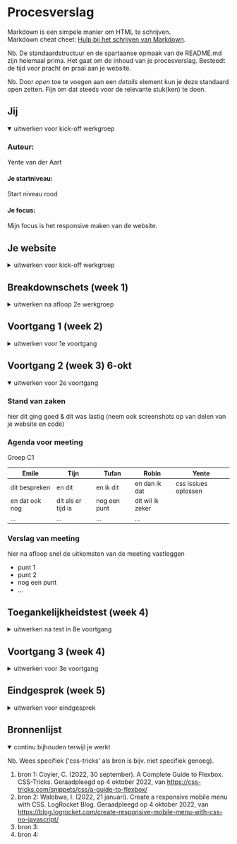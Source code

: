 # Procesverslag
Markdown is een simpele manier om HTML te schrijven.  
Markdown cheat cheet: [Hulp bij het schrijven van Markdown](https://github.com/adam-p/markdown-here/wiki/Markdown-Cheatsheet).

Nb. De standaardstructuur en de spartaanse opmaak van de README.md zijn helemaal prima. Het gaat om de inhoud van je procesverslag. Besteedt de tijd voor pracht en praal aan je website.

Nb. Door *open* toe te voegen aan een *details* element kun je deze standaard open zetten. Fijn om dat steeds voor de relevante stuk(ken) te doen.





## Jij

<details open>
<summary>uitwerken voor kick-off werkgroep</summary>

### Auteur:
Yente van der Aart

#### Je startniveau:
Start niveau rood

#### Je focus:
Mijn focus is het responsive maken van de website.
 
</details>





## Je website

<details sluit>
<summary>uitwerken voor kick-off werkgroep</summary>

### Je opdracht:
<a href="https://www.li.me/">Lime vehicles website</a>

#### Screenshot(s) van de eerste pagina (small screen): 
Homepagina 

<img src="images/FullLimeHomePageMobile.png" width="375px" alt="Lime homepagina"> 

#### Screenshot(s) van de tweede pagina (small screen):
Detailpagina 
<img src="images/FullLimeDetailPageMobile.png" width="375px" alt="Lime blogpagina">
</details>





## Breakdownschets (week 1)

<details sluit>
<summary>uitwerken na afloop 2e werkgroep</summary>

### de homepagina: 
<img src="images/breakdown-schets-homepagina-mobiel.png" width="375px" alt="breakdown van de homepagina">

### detailpagina: 
<img src="images/breakdown-schets-detailPagina-mobiel.png" width="375px" alt="breakdown van de blogpagina">

</details>





## Voortgang 1 (week 2)

<details>
<summary>uitwerken voor 1e voortgang</summary>
<img src="images/2eDeelHomepagina" width="375px" alt="homepagina ccs schets">
<img src="images/3eDeelHomepagina" width="375px" alt="homepagina ccs schets">
<img src="images/4eDeelHomepagina" width="375px" alt="homepagina ccs schets">

### Stand van zaken
Lastige HTML bij menu toggle button
<img src="images/Schermafbeelding%202022-09-21%20om%2020.43.15.png" width="375px" alt="screenshot van menu toggle">
<img src="images/ScreenMenuToggleHtml.png" width="375px" alt="Html code van menu toggle">

### Agenda voor meeting 22 sept '22
Groep C1

| Emile             | Tijn                         | Tufan        | Robin            | Yente 
| ---               | ---                          | ---          | ---              | ---
| (14min)           | (14 min)                     | (14min)      | (14min)          | (14min)
| Code laten zien   | Breakdown schets controleren.|              |                  | Code laten zien + controleren
|                   |                              | ...          | ...              | 
|                   | 2 vragen over web.           |              |                  |

### Verslag van meeting
hier na afloop snel de uitkomsten van de meeting vastleggen

- punt 1
- punt 2
- nog een punt
- ...

</details>





## Voortgang 2 (week 3) 6-okt

<details open>
<summary>uitwerken voor 2e voortgang</summary>

### Stand van zaken
hier dit ging goed & dit was lastig (neem ook screenshots op van delen van je website en code)


### Agenda voor meeting
Groep C1

| Emile          | Tijn               | Tufan        | Robin            | Yente 
| ---            | ---                | ---          | ---              | ---
| dit bespreken  | en dit             | en ik dit    | en dan ik dat    |css issiues oplossen
| en dat ook nog | dit als er tijd is | nog een punt | dit wil ik zeker |
| ...            | ...                | ...          | ...              |


### Verslag van meeting
hier na afloop snel de uitkomsten van de meeting vastleggen

- punt 1
- punt 2
- nog een punt
- ...

</details>





## Toegankelijkheidstest (week 4)

<details sluit>
<summary>uitwerken na test in 8e voortgang</summary>

### Bevindingen
Lijst met je bevindingen die in de test naar voren kwamen:
<ol> 
<li>Bij veel zichts beperkingen waren de stukken tekst op de website te klein om te lezen.</li>
<li>Sommigen knoppen waren lastig te onderscheiden met de achtergrond.</li>
<li>De hover kleur is een te kleine verandering, om het verschil duidelijk te zien.</li>
<li>Er is geen darkmode op deze website</li>
</ol>

#### Te kleine tekst
Op te lossen door het vergroten van lettertype.

#### CTA slecht zichtbaar 
<img src="images/CTAhiding.png" alt="call to action verborgen in achtergrond image">

Op te lossen door de call to action button een kleur te geven.


#### Hover kleur te klein verschil 
<img src="images/HoverTinyDiffrence.png" alt="hover kleur is 1 tint donkerder">

Op te lossen door de huidige hover kleur te verplaatsen met een donker grijze hovekleur. 


#### Geen darkmode. 

Op te lossen door een darkmode toggle toe te voegen op de website.

</details>





## Voortgang 3 (week 4)

<details sluit>
<summary>uitwerken voor 3e voortgang</summary>

### Stand van zaken
hier dit ging goed & dit was lastig (neem ook screenshots op van delen van je website en code)


### Agenda voor meeting
Groep C1

| Emile          | Tijn               | Tufan        | Robin            | Yente 
| ---            | ---                | ---          | ---              | ---
| dit bespreken  | en dit             | en ik dit    | en dan ik dat    |
| en dat ook nog | dit als er tijd is | nog een punt | dit wil ik zeker |
| ...            | ...                | ...          | ...              |

### Verslag van meeting
hier na afloop snel de uitkomsten van de meeting vastleggen

- punt 1
- punt 2
- nog een punt
- ...

</details>





## Eindgesprek (week 5)

<details>
<summary>uitwerken voor eindgesprek</summary>

### Stand van zaken
hier dit ging goed & dit was lastig (neem ook screenshots op van delen van je website en code)

### Screenshot(s)

hier screenshot(s) van je eindresultaat

</details>





## Bronnenlijst

<details open>
<summary>continu bijhouden terwijl je werkt</summary>

Nb. Wees specifiek ('css-tricks' als bron is bijv. niet specifiek genoeg).

1. bron 1: Coyier, C. (2022, 30 september). A Complete Guide to Flexbox. CSS-Tricks. Geraadpleegd op 4 oktober 2022, van https://css-tricks.com/snippets/css/a-guide-to-flexbox/
2. bron 2: Walobwa, I. (2022, 21 januari). Create a responsive mobile menu with CSS. LogRocket Blog. Geraadpleegd op 4 oktober 2022, van https://blog.logrocket.com/create-responsive-mobile-menu-with-css-no-javascript/
3. bron 3:
4. bron 4:

</details>